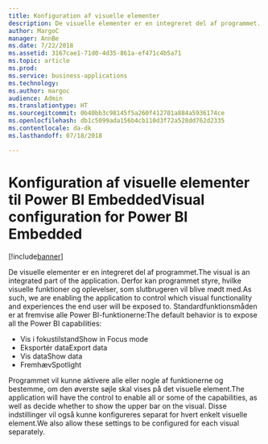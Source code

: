```yaml
---
title: Konfiguration af visuelle elementer
description: De visuelle elementer er en integreret del af programmet.
author: MargoC
manager: AnnBe
ms.date: 7/22/2018
ms.assetid: 3167cae1-71d0-4d35-861a-ef471c4b5a71
ms.topic: article
ms.prod: 
ms.service: business-applications
ms.technology: 
ms.author: margoc
audience: Admin
ms.translationtype: HT
ms.sourcegitcommit: 0b40bb3c98145f5a260f412701a884a5936174ce
ms.openlocfilehash: db1c5099ada156b4cb110d3f72a528dd762d2335
ms.contentlocale: da-dk
ms.lasthandoff: 07/18/2018

---
```

#  <a name="visual-configuration-for-power-bi-embedded"></a><span data-ttu-id="793cb-103">Konfiguration af visuelle elementer til Power BI Embedded</span><span class="sxs-lookup"><span data-stu-id="793cb-103">Visual configuration for Power BI Embedded</span></span>


[!include[banner](../../../includes/banner.md)]

<span data-ttu-id="793cb-104">De visuelle elementer er en integreret del af programmet.</span><span class="sxs-lookup"><span data-stu-id="793cb-104">The visual is an integrated part of the application.</span></span> <span data-ttu-id="793cb-105">Derfor kan programmet styre, hvilke visuelle funktioner og oplevelser, som slutbrugeren vil blive mødt med.</span><span class="sxs-lookup"><span data-stu-id="793cb-105">As such, we are enabling the application to control which visual functionality and experiences the end user will be exposed to.</span></span> <span data-ttu-id="793cb-106">Standardfunktionsmåden er at fremvise alle Power BI-funktionerne:</span><span class="sxs-lookup"><span data-stu-id="793cb-106">The default behavior is to expose all the Power BI capabilities:</span></span>

- <span data-ttu-id="793cb-107">Vis i fokustilstand</span><span class="sxs-lookup"><span data-stu-id="793cb-107">Show in Focus mode</span></span>
- <span data-ttu-id="793cb-108">Eksportér data</span><span class="sxs-lookup"><span data-stu-id="793cb-108">Export data</span></span>
- <span data-ttu-id="793cb-109">Vis data</span><span class="sxs-lookup"><span data-stu-id="793cb-109">Show data</span></span>
- <span data-ttu-id="793cb-110">Fremhæv</span><span class="sxs-lookup"><span data-stu-id="793cb-110">Spotlight</span></span>

<span data-ttu-id="793cb-111">Programmet vil kunne aktivere alle eller nogle af funktionerne og bestemme, om den øverste søjle skal vises på det visuelle element.</span><span class="sxs-lookup"><span data-stu-id="793cb-111">The application will have the control to enable all or some of the capabilities, as well as decide whether to show the upper bar on the visual.</span></span> <span data-ttu-id="793cb-112">Disse indstillinger vil også kunne konfigureres separat for hvert enkelt visuelle element.</span><span class="sxs-lookup"><span data-stu-id="793cb-112">We also allow these settings to be configured for each visual separately.</span></span>

